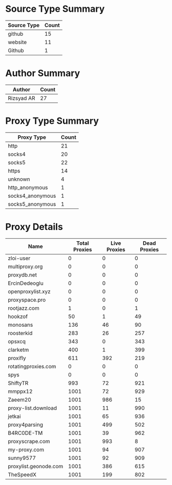 # Source Type Summary

| Source Type | Count |
|-------------|-------|
| github | 15 |
| website | 11 |
| Github | 1 |


# Author Summary

| Author | Count |
|--------|-------|
| Rizsyad AR | 27 |


# Proxy Type Summary

| Proxy Type | Count |
|------------|-------|
| http | 21 |
| socks4 | 20 |
| socks5 | 22 |
| https | 14 |
| unknown | 4 |
| http_anonymous | 1 |
| socks4_anonymous | 1 |
| socks5_anonymous | 1 |


# Proxy Details

| Name | Total Proxies | Live Proxies | Dead Proxies |
|------|---------------|--------------|---------------|
| zloi-user | 0 | 0 | 0 |
| multiproxy.org | 0 | 0 | 0 |
| proxydb.net | 0 | 0 | 0 |
| ErcinDedeoglu | 0 | 0 | 0 |
| openproxylist.xyz | 0 | 0 | 0 |
| proxyspace.pro | 0 | 0 | 0 |
| rootjazz.com | 1 | 0 | 1 |
| hookzof | 50 | 1 | 49 |
| monosans | 136 | 46 | 90 |
| roosterkid | 283 | 26 | 257 |
| opsxcq | 343 | 0 | 343 |
| clarketm | 400 | 1 | 399 |
| proxifly | 611 | 392 | 219 |
| rotatingproxies.com | 0 | 0 | 0 |
| spys | 0 | 0 | 0 |
| ShiftyTR | 993 | 72 | 921 |
| mmppx12 | 1001 | 72 | 929 |
| Zaeem20 | 1001 | 986 | 15 |
| proxy-list.download | 1001 | 11 | 990 |
| jetkai | 1001 | 65 | 936 |
| proxy4parsing | 1001 | 499 | 502 |
| B4RC0DE-TM | 1001 | 39 | 962 |
| proxyscrape.com | 1001 | 993 | 8 |
| my-proxy.com | 1001 | 94 | 907 |
| sunny9577 | 1001 | 92 | 909 |
| proxylist.geonode.com | 1001 | 386 | 615 |
| TheSpeedX | 1001 | 199 | 802 |
